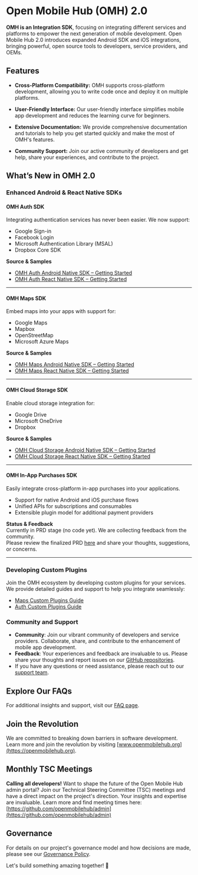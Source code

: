 # Open Mobile Hub (OMH) 2.0

**OMH is an Integration SDK**, focusing on integrating different services and platforms to empower the next generation of mobile development. Open Mobile Hub 2.0 introduces expanded Android SDK and iOS integrations, bringing powerful, open source tools to developers, service providers, and OEMs.

## Features

- **Cross-Platform Compatibility:** OMH supports cross-platform development, allowing you to write code once and deploy it on multiple platforms.

- **User-Friendly Interface:** Our user-friendly interface simplifies mobile app development and reduces the learning curve for beginners.

- **Extensive Documentation:** We provide comprehensive documentation and tutorials to help you get started quickly and make the most of OMH's features.

- **Community Support:** Join our active community of developers and get help, share your experiences, and contribute to the project.

## What’s New in OMH 2.0

### Enhanced Android & React Native SDKs

#### OMH Auth SDK  
Integrating authentication services has never been easier. We now support:  
- Google Sign-in  
- Facebook Login  
- Microsoft Authentication Library (MSAL)  
- Dropbox Core SDK  

**Source & Samples**  
- [OMH Auth Android Native SDK – Getting Started](https://github.com/openmobilehub/android-omh-auth)  
- [OMH Auth React Native SDK – Getting Started](https://github.com/openmobilehub/react-native-omh-auth)  

---

#### OMH Maps SDK  
Embed maps into your apps with support for:  
- Google Maps  
- Mapbox  
- OpenStreetMap  
- Microsoft Azure Maps  

**Source & Samples**  
- [OMH Maps Android Native SDK – Getting Started](https://github.com/openmobilehub/android-omh-maps)  
- [OMH Maps React Native SDK – Getting Started](https://github.com/openmobilehub/react-native-omh-maps)  

---

#### OMH Cloud Storage SDK  
Enable cloud storage integration for:  
- Google Drive  
- Microsoft OneDrive  
- Dropbox  

**Source & Samples**  
- [OMH Cloud Storage Android Native SDK – Getting Started](https://github.com/openmobilehub/android-omh-storage)  
- [OMH Cloud Storage React Native SDK – Getting Started](https://github.com/openmobilehub/react-native-omh-storage)  

---

#### OMH In-App Purchases SDK  
Easily integrate cross-platform in-app purchases into your applications.  
- Support for native Android and iOS purchase flows  
- Unified APIs for subscriptions and consumables  
- Extensible plugin model for additional payment providers  

**Status & Feedback**  
Currently in PRD stage (no code yet). We are collecting feedback from the community.  
Please review the finalized PRD [here](http://bit.ly/4nJrpEz) and share your thoughts, suggestions, or concerns.

---

### Developing Custom Plugins

Join the OMH ecosystem by developing custom plugins for your services. We provide detailed guides and support to help you integrate seamlessly:
- [Maps Custom Plugins Guide](https://www.openmobilehub.com/android-omh-maps/advanced-docs/core/plugins/PLUGINS/)
- [Auth Custom Plugins Guide](https://www.openmobilehub.com/android-omh-auth/advanced-docs/core/advanced/Plugins/)

### Community and Support

- **Community**: Join our vibrant community of developers and service providers. Collaborate, share, and contribute to the enhancement of mobile app development.
- **Feedback**: Your experiences and feedback are invaluable to us. Please share your thoughts and report issues on our [GitHub repositories](https://github.com/openmobilehub).
- If you have any questions or need assistance, please reach out to our [support team](mailto:support@openmobilehub.com).

## Explore Our FAQs

For additional insights and support, visit our [FAQ page](https://docs.google.com/document/d/16D8NnTHQc1y4cuDZWw-oNlzd-3jL9MuFZ4lL96bglP4/edit?usp=sharing).

## Join the Revolution

We are committed to breaking down barriers in software development. Learn more and join the revolution by visiting [www.openmobilehub.org](https://openmobilehub.org).

## Monthly TSC Meetings

**Calling all developers!** Want to shape the future of the Open Mobile Hub admin portal? Join our Technical Steering Committee (TSC) meetings and have a direct impact on the project's direction. Your insights and expertise are invaluable. Learn more and find meeting times here: [https://github.com/openmobilehub/admin](https://github.com/openmobilehub/admin) 

## Governance

For details on our project's governance model and how decisions are made, please see our [Governance Policy](https://github.com/openmobilehub/admin/blob/main/GOVERNANCE.md).

Let's build something amazing together! 🚀
